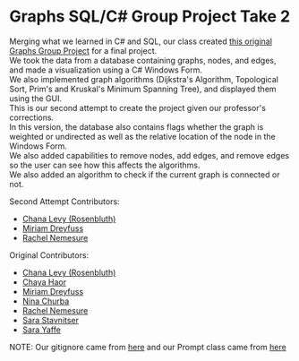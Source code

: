 # Graphs SQL/C# Group Project Take 2

Merging what we learned in C# and SQL, our class created [this original Graphs Group Project](https://github.com/RachelRebecca/GraphsClassProject) for a final project.<br/>
We took the data from a database containing graphs, nodes, and edges, and made a visualization using a C# Windows Form.<br/>
We also implemented graph algorithms (Dijkstra's Algorithm, Topological Sort, Prim's and Kruskal's Minimum Spanning Tree), and displayed them using the GUI.<br/>
This is our second attempt to create the project given our professor's corrections.<br/>
In this version, the database also contains flags whether the graph is weighted or undirected as well as the relative location of the node in the Windows Form.<br/>
We also added capabilities to remove nodes, add edges, and remove edges so the user can see how this affects the algorithms.<br/>
We also added an algorithm to check if the current graph is connected or not.<br/>

Second Attempt Contributors: 
- [Chana Levy (Rosenbluth)](https://github.com/clrosenbluth)
- [Miriam Dreyfuss](https://github.com/MDreyfuss)
- [Rachel Nemesure](https://github.com/RachelRebecca)

Original Contributors: 
- [Chana Levy (Rosenbluth)](https://github.com/clrosenbluth)
- [Chaya Haor](https://github.com/chayahaor)
- [Miriam Dreyfuss](https://github.com/MDreyfuss)
- [Nina Churba](https://github.com/nbildiri)
- [Rachel Nemesure](https://github.com/RachelRebecca)
- [Sara Stavnitser](https://github.com/sarastavnitser)
- [Sara Yaffe](https://github.com/SaraYaffe)

NOTE: Our gitignore came from [here](https://github.com/github/gitignore/blob/main/VisualStudio.gitignore) and our Prompt class came from [here](https://stackoverflow.com/questions/5427020/prompt-dialog-in-windows-forms)
